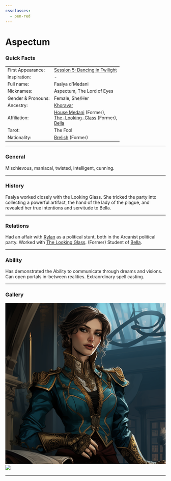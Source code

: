 ```yaml
---
cssclasses:
  - pen-red
---
```

<link rel="stylesheet" href="https://cdn.jsdelivr.net/npm/rpg-awesome@latest/css/rpg-awesome.min.css"> 
<link rel="stylesheet" href="https://cdn.jsdelivr.net/npm/remixicon@4.5.0/fonts/remixicon.min.css"> 

# Aspectum <i class="ra ra-bleeding-eye"></i> 



### Quick Facts

|                    |                                                                                                                                                                   |
| ------------------ | ----------------------------------------------------------------------------------------------------------------------------------------------------------------- |
| First Appearance:  | [Session 5: Dancing in Twilight](../Session-Notes/-1-Gathering-Storms/Session-5--Dancing-in-Twilight.md)                                                         |
| Inspiration:       | -                                                                                                                                                                 |
| Full name:         | Faalya d'Medani                                                                                                                                                   |
| Nicknames:         | Aspectum, The Lord of Eyes                                                                                                                                        |
| Gender & Pronouns: | Female, She/Her                                                                                                                                                   |
| Ancestry:          | [Khoravar](https://eberron.fandom.com/wiki/Half-elf)                                                                                                              |
| Affiliation:       | [House Medani](https://eberron.fandom.com/wiki/House_Medani) (Former), <br> [The-Looking-Glass](../Groups/The-Looking-Glass.md) (Former), <br> [Bella](Bella.md) |
| Tarot:             | The Fool                                                                                                                                                          |
| Nationality:       | [Brelish](https://eberron.fandom.com/wiki/Breland) (Former)                                                                                                       |
***
### General <i class="ri-checkbox-blank-line"></i>
Mischievous, maniacal, twisted, intelligent, cunning.

***
### History <i class="ri-history-line"></i>
Faalya worked closely with the Looking Glass.
She tricked the party into collecting a powerful artifact, the hand of the lady of the plague, and revealed her true intentions and servitude to Bella.

***
### Relations <i class="ri-user-line"></i>
Had an affair with [Rylan](Rylan.md) as a political stunt, both in the Arcanist political party.
Worked with [The Looking Glass](../Groups/The-Looking-Glass.md). (Former)
Student of [Bella](Bella.md).

***
### Ability <i class="ri-star-line"></i>
Has demonstrated the Ability <i class="ri-star-line"></i> to communicate through dreams and visions. Can open portals in-between realities. Extraordinary spell casting.

***
### Gallery <i class="ri-image-line"></i>

![Fallya1](-images/Fallya1.png)
![](../../../../../../Pasted%20image%2020241130103105.png)
***
